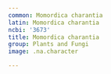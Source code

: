 ```yaml
---
common: Momordica charantia
latin: Momordica charantia
ncbi: '3673'
title: Momordica charantia
group: Plants and Fungi
image: .na.character

---
```

